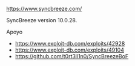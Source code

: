 https://www.syncbreeze.com/

SyncBreeze version 10.0.28.

Apoyo

- https://www.exploit-db.com/exploits/42928
- https://www.exploit-db.com/exploits/49104
- https://github.com/t0rt3ll1n0/SyncBreezeBoF
